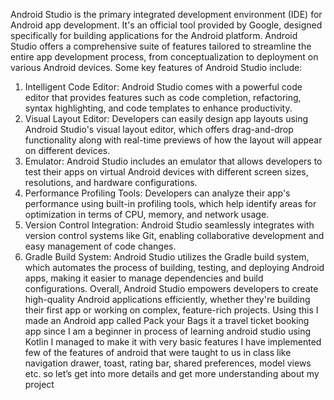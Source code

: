 Android Studio is the primary integrated development environment (IDE) for Android app development. It's an official tool provided by Google, designed specifically for building applications for the Android platform. Android Studio offers a comprehensive suite of features tailored to streamline the entire app development process, from conceptualization to deployment on various Android devices.
Some key features of Android Studio include:
1. Intelligent Code Editor: Android Studio comes with a powerful code editor that provides features such as code completion, refactoring, syntax highlighting, and code templates to enhance productivity.
2. Visual Layout Editor: Developers can easily design app layouts using Android Studio's visual layout editor, which offers drag-and-drop functionality along with real-time previews of how the layout will appear on different devices.
3. Emulator: Android Studio includes an emulator that allows developers to test their apps on virtual Android devices with different screen sizes, resolutions, and hardware configurations.
4. Performance Profiling Tools: Developers can analyze their app's performance using built-in profiling tools, which help identify areas for optimization in terms of CPU, memory, and network usage.
5. Version Control Integration: Android Studio seamlessly integrates with version control systems like Git, enabling collaborative development and easy management of code changes.
6. Gradle Build System: Android Studio utilizes the Gradle build system, which automates the process of building, testing, and deploying Android apps, making it easier to manage dependencies and build configurations.
Overall, Android Studio empowers developers to create high-quality Android applications efficiently, whether they're building their first app or working on complex, feature-rich projects.
Using this I made an Android app called Pack your Bags it a travel ticket booking app since I am a beginner in process of learning android studio using Kotlin I managed to make it with very basic features 
I have implemented few of the features of android that were taught to us in class like navigation drawer, toast, rating bar, shared preferences, model views etc. so let’s get into more details and get more understanding about my project
